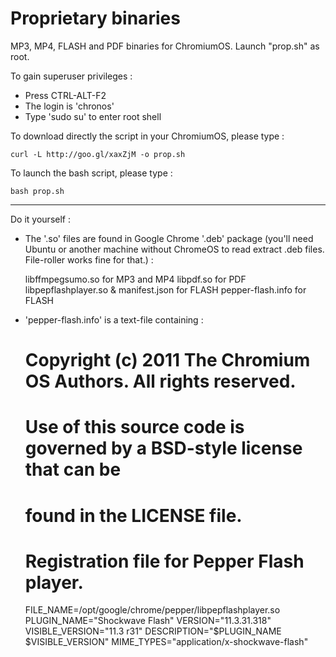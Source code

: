 Proprietary binaries
====

MP3, MP4, FLASH and PDF binaries for ChromiumOS. 
Launch "prop.sh" as root.

To gain superuser privileges :
- Press CTRL-ALT-F2
- The login is 'chronos'
- Type 'sudo su' to enter root shell

To download directly the script in your ChromiumOS, please type : 

    curl -L http://goo.gl/xaxZjM -o prop.sh
    
To launch the bash script, please type :

    bash prop.sh
    
    
***

Do it yourself : 

- The '.so' files are found in Google Chrome '.deb' package (you'll need Ubuntu or another machine without ChromeOS to read extract .deb files. File-roller works fine for that.) : 

    libffmpegsumo.so for MP3 and MP4
    libpdf.so for PDF
    libpepflashplayer.so & manifest.json for FLASH
    pepper-flash.info for FLASH
    
- 'pepper-flash.info' is a text-file containing : 

    # Copyright (c) 2011 The Chromium OS Authors. All rights reserved.
    # Use of this source code is governed by a BSD-style license that can be
    # found in the LICENSE file.
    
    # Registration file for Pepper Flash player.
    
    FILE_NAME=/opt/google/chrome/pepper/libpepflashplayer.so
    PLUGIN_NAME="Shockwave Flash"
    VERSION="11.3.31.318"
    VISIBLE_VERSION="11.3 r31"
    DESCRIPTION="$PLUGIN_NAME $VISIBLE_VERSION"
    MIME_TYPES="application/x-shockwave-flash"
    
